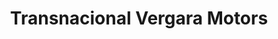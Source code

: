 ---
title: "Transnacional Vergara Motors"
url: /caracas/transnacional-vergara-motors/
shop: Autohaus
---
